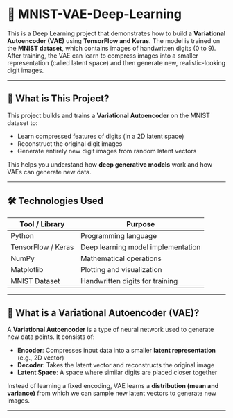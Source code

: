 # 🧠 MNIST-VAE-Deep-Learning

This is a Deep Learning project that demonstrates how to build a **Variational Autoencoder (VAE)** using **TensorFlow and Keras**. The model is trained on the **MNIST dataset**, which contains images of handwritten digits (0 to 9). After training, the VAE can learn to compress images into a smaller representation (called latent space) and then generate new, realistic-looking digit images.

---

## 📌 What is This Project?

This project builds and trains a **Variational Autoencoder** on the MNIST dataset to:
- Learn compressed features of digits (in a 2D latent space)
- Reconstruct the original digit images
- Generate entirely new digit images from random latent vectors

This helps you understand how **deep generative models** work and how VAEs can generate new data.

---

## 🛠️ Technologies Used

| Tool / Library    | Purpose                             |
|------------------|-------------------------------------|
| Python           | Programming language                |
| TensorFlow / Keras | Deep learning model implementation |
| NumPy            | Mathematical operations             |
| Matplotlib       | Plotting and visualization          |
| MNIST Dataset    | Handwritten digits for training     |

---

## 🧠 What is a Variational Autoencoder (VAE)?

A **Variational Autoencoder** is a type of neural network used to generate new data points. It consists of:
- **Encoder**: Compresses input data into a smaller **latent representation** (e.g., 2D vector)
- **Decoder**: Takes the latent vector and reconstructs the original image
- **Latent Space**: A space where similar digits are placed closer together

Instead of learning a fixed encoding, VAE learns a **distribution (mean and variance)** from which we can sample new latent vectors to generate new images.

---



